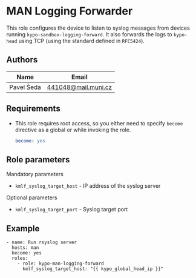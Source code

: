 MAN Logging Forwarder
=========

This role configures the device to listen to syslog messages from devices running `kypo-sandbox-logging-forward`. It also forwards the logs to `kypo-head` using TCP (using the standard defined in `RFC5424`).

## Authors

Name          | Email          
------------- | ------------
Pavel Šeda    |   441048@mail.muni.cz

## Requirements

* This role requires root access, so you either need to specify `become` directive as a global or while invoking the role.

    ```yml
    become: yes
    ```


Role parameters
--------------
Mandatory parameters
* `kmlf_syslog_target_host` - IP address of the syslog server 

Optional parameters
* `kmlf_syslog_target_port` - Syslog target port

Example 
----------------

```
- name: Run rsyslog server
  hosts: man
  become: yes
  roles:
    - role: kypo-man-logging-forward
      kmlf_syslog_target_host: "{{ kypo_global_head_ip }}"
```
